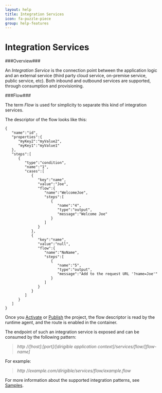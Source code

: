 ```yaml
---
layout: help
title: Integration Services
icon: fa-puzzle-piece
group: help-features
---
```


Integration Services
===

###Overview###

An _Integration Service_ is the connection point between the application logic and an external service (third party cloud service, 
on-premise service, public service, etc). Both inbound and outbound services are supported, through consumption and provisioning.

###Flow###

The term *Flow* is used for simplicity to separate this kind of integration services.

The descriptor of the flow looks like this:

<pre><code>{  
   "name":"id",
   "properties":{
      "myKey2":"myValue2",
      "myKey1":"myValue1"
   },
   "steps":[  
      {  
         "type":"condition",
         "name":"1",
         "cases":[  
            {  
               "key":"name",
               "value":"Joe",
               "flow":{
                  "name":"WelcomeJoe",
                  "steps":[  
                     {  
                     	"name":"4",
                        "type":"output",
                        "message":"Welcome Joe"
                     }
                  ]
               }
            },
            {  
               "key":"name",
               "value":"null",
               "flow":{  
			      "name":"NoName",
                  "steps":[  
                     {  
                     	"name":"5",
                        "type":"output",
                        "message":"Add to the request URL '?name=Joe'"
                     }
                  ]
               }
            }
         ]
      }
   ]
}
</code></pre>

Once you [Activate](activation.wiki) or [Publish](publishing.wiki) the project, the flow descriptor is read by the runtime agent, and the route is enabled in the container. 

The endpoint of such an integration service is exposed and can be consumed by the following pattern:

> *http //[host]:[port]/[dirigible application context]/services/flow/[flow-name]*

For example:

> *http //example.com/dirigible/services/flow/example.flow*

For more information about the supported integration patterns, see [Samples](../samples).

